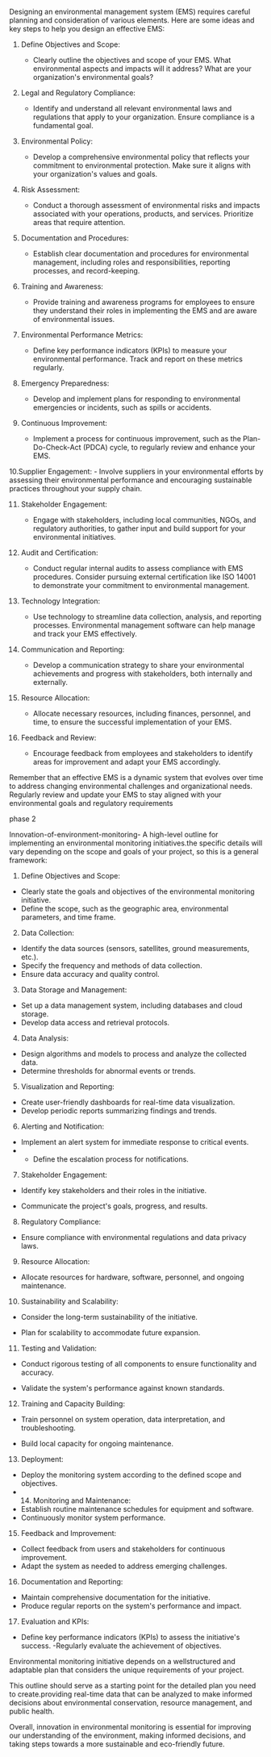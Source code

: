 Designing an environmental management system (EMS) requires careful planning and consideration of various elements. Here are some ideas and key steps to help you design an effective EMS:

1. Define Objectives and Scope:
   - Clearly outline the objectives and scope of your EMS. What environmental aspects and impacts will it address? What are your organization's environmental goals?

2. Legal and Regulatory Compliance:
   - Identify and understand all relevant environmental laws and regulations that apply to your organization. Ensure compliance is a fundamental goal.

3. Environmental Policy:
   - Develop a comprehensive environmental policy that reflects your commitment to environmental protection. Make sure it aligns with your organization's values and goals.

4. Risk Assessment:
   - Conduct a thorough assessment of environmental risks and impacts associated with your operations, products, and services. Prioritize areas that require attention.

5. Documentation and Procedures:
   - Establish clear documentation and procedures for environmental management, including roles and responsibilities, reporting processes, and record-keeping.

6. Training and Awareness:
   - Provide training and awareness programs for employees to ensure they understand their roles in implementing the EMS and are aware of environmental issues.

7. Environmental Performance Metrics:
   - Define key performance indicators (KPIs) to measure your environmental performance. Track and report on these metrics regularly.

8. Emergency Preparedness:
   - Develop and implement plans for responding to environmental emergencies or incidents, such as spills or accidents.

9. Continuous Improvement:
   - Implement a process for continuous improvement, such as the Plan-Do-Check-Act (PDCA) cycle, to regularly review and enhance your EMS.

10.Supplier Engagement:
    - Involve suppliers in your environmental efforts by assessing their environmental performance and encouraging sustainable practices throughout your supply chain.

11. Stakeholder Engagement:
    - Engage with stakeholders, including local communities, NGOs, and regulatory authorities, to gather input and build support for your environmental initiatives.

12. Audit and Certification:
    - Conduct regular internal audits to assess compliance with EMS procedures. Consider pursuing external certification like ISO 14001 to demonstrate your commitment to environmental management.

13. Technology Integration:
    - Use technology to streamline data collection, analysis, and reporting processes. Environmental management software can help manage and track your EMS effectively.

14. Communication and Reporting:
    - Develop a communication strategy to share your environmental achievements and progress with stakeholders, both internally and externally.

15. Resource Allocation:
    - Allocate necessary resources, including finances, personnel, and time, to ensure the successful implementation of your EMS.

16. Feedback and Review:
    - Encourage feedback from employees and stakeholders to identify areas for improvement and adapt your EMS accordingly.

Remember that an effective EMS is a dynamic system that evolves over time to address changing environmental challenges and organizational needs. Regularly review and update your EMS to stay aligned with your environmental goals and regulatory requirements




phase 2

Innovation-of-environment-monitoring-
 A high-level outline for implementing an environmental monitoring initiatives.the specific
details will vary depending on the scope and goals of your project, so this is a general
framework:
1. Define Objectives and Scope:
 - Clearly state the goals and objectives of the environmental monitoring initiative.
 - Define the scope, such as the geographic area, environmental parameters, and time
frame.
2. Data Collection:
 - Identify the data sources (sensors, satellites, ground measurements, etc.).
 - Specify the frequency and methods of data collection.
 - Ensure data accuracy and quality control.
3. Data Storage and Management:
 - Set up a data management system, including databases and cloud storage.
 - Develop data access and retrieval protocols.
4. Data Analysis:
 - Design algorithms and models to process and analyze the collected data.
 - Determine thresholds for abnormal events or trends.
5. Visualization and Reporting:
 - Create user-friendly dashboards for real-time data visualization.
 - Develop periodic reports summarizing findings and trends.
6. Alerting and Notification:
 - Implement an alert system for immediate response to critical events.
 -  - Define the escalation process for notifications.

7. Stakeholder Engagement:

 - Identify key stakeholders and their roles in the initiative.

 - Communicate the project's goals, progress, and results.

8. Regulatory Compliance:

 - Ensure compliance with environmental regulations and data privacy laws.

9. Resource Allocation:

 - Allocate resources for hardware, software, personnel, and ongoing maintenance.

10. Sustainability and Scalability:

 - Consider the long-term sustainability of the initiative.

 - Plan for scalability to accommodate future expansion.

11. Testing and Validation:

 - Conduct rigorous testing of all components to ensure functionality and accuracy.

 - Validate the system's performance against known standards.

12. Training and Capacity Building:

 - Train personnel on system operation, data interpretation, and troubleshooting.

 - Build local capacity for ongoing maintenance.

13. Deployment:

 - Deploy the monitoring system according to the defined scope and objectives.
 - 14. Monitoring and Maintenance:
 - Establish routine maintenance schedules for equipment and software.
 - Continuously monitor system performance.
15. Feedback and Improvement:
 - Collect feedback from users and stakeholders for continuous improvement.
 - Adapt the system as needed to address emerging challenges.
16. Documentation and Reporting:
 - Maintain comprehensive documentation for the initiative.
 - Produce regular reports on the system's performance and impact.
17. Evaluation and KPIs:
 - Define key performance indicators (KPIs) to assess the initiative's success.
 -Regularly evaluate the achievement of objectives.

Environmental monitoring initiative depends on a wellstructured and adaptable plan that considers the unique requirements of your project. 


This outline should serve as a starting point for the detailed plan you need to create.providing
real-time data that can be analyzed to make informed decisions about environmental
conservation, resource management, and public health.

Overall, innovation in environmental monitoring is essential for improving our
understanding of the environment, making informed decisions, and taking steps towards a
more sustainable and eco-friendly future.
